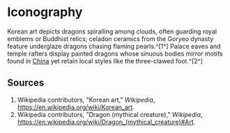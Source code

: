 # Iconography

Korean art depicts dragons spiralling among clouds, often guarding royal emblems or Buddhist relics; celadon ceramics from the Goryeo dynasty feature underglaze dragons chasing flaming pearls.^[1^] Palace eaves and temple rafters display painted dragons whose sinuous bodies mirror motifs found in [China](../../China/Iconography/README.md) yet retain local styles like the three-clawed foot.^[2^]

## Sources
1. Wikipedia contributors, "Korean art," *Wikipedia*, <https://en.wikipedia.org/wiki/Korean_art>.
2. Wikipedia contributors, "Dragon (mythical creature)," *Wikipedia*, <https://en.wikipedia.org/wiki/Dragon_(mythical_creature)#Art>.
